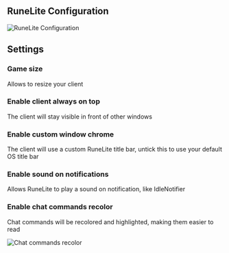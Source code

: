 ## RuneLite Configuration

![RuneLite Configuration](https://i.imgur.com/D5yN1Yy.png)

## Settings
### Game size

Allows to resize your client  

### Enable client always on top

The client will stay visible in front of other windows 

###  Enable custom window chrome

The client will use a custom RuneLite title bar, untick this to use your default OS title bar

### Enable sound on notifications

Allows RuneLite to play a sound on notification, like IdleNotifier

### Enable chat commands recolor

Chat commands will be recolored and highlighted, making them easier to read

![Chat commands recolor](https://i.imgur.com/DM7uwWP.png)



